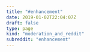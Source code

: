 ```yaml
---
title: "#enhancement"
date: 2019-01-02T22:04:07Z
draft: false
type: page
kind: "moderation_and_reddit"
subreddit: "enhancement"
---
```


